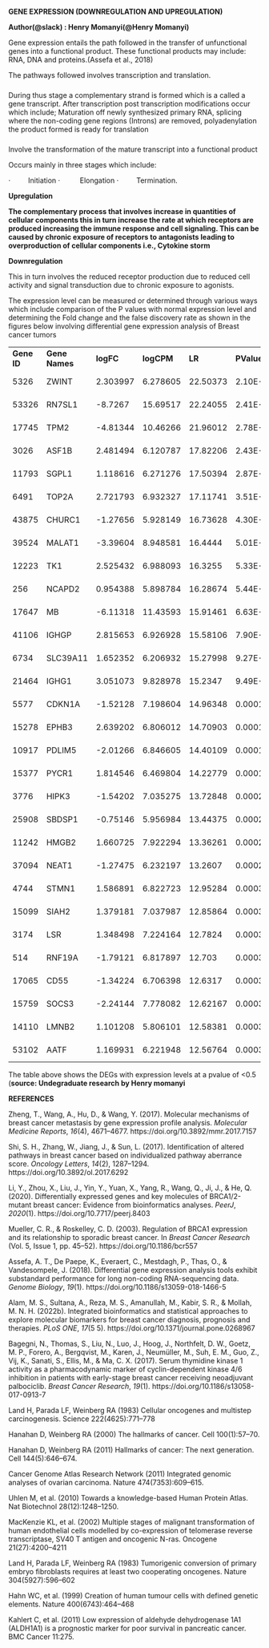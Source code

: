 **GENE EXPRESSION (DOWNREGULATION AND UPREGULATION)**

**Author(@slack) : Henry Momanyi(@Henry Momanyi)**

Gene expression entails the path followed in the transfer of unfunctional genes into a functional product. These functional products may include: RNA, DNA and proteins.(Assefa et al., 2018)&#x20;

The pathways followed involves transcription and translation.


### <a id="_Toc165448399"></a>

During thus stage a complementary strand is formed which is a called a gene transcript. After transcription post transcription modifications occur which include; Maturation off newly synthesized primary RNA, splicing where the non-coding gene regions (Introns) are removed, polyadenylation the product formed is ready for translation


### <a id="_Toc165448400"></a>

Involve the transformation of the mature transcript into a functional product

Occurs mainly in three stages which include:

<!--[if !supportLists]-->·         <!--[endif]-->Initiation

<!--[if !supportLists]-->·         <!--[endif]--> Elongation

<!--[if !supportLists]-->·         <!--[endif]-->Termination.

**Upregulation**

**The complementary process that involves increase in quantities of cellular components this in turn increase the rate at which receptors are produced increasing the immune response and cell signaling. This can be caused by chronic exposure of receptors to antagonists leading to overproduction of cellular components i.e., Cytokine storm**

**Downregulation**

This in turn involves the reduced receptor production due to reduced cell activity and signal transduction due to chronic exposure to agonists.

The expression level can be measured or determined through various ways which include comparison of the P values with normal expression level and determining the Fold change and the false discovery rate as shown in the figures below involving differential gene expression analysis of Breast cancer tumors

|             |                |           |            |          |            |          |                |
| ----------- | -------------- | --------- | ---------- | -------- | ---------- | -------- | -------------- |
| **Gene ID** | **Gene Names** | **logFC** | **logCPM** | **LR**   | **PValue** | **FDR**  | **Regulation** |
| 5326        | ZWINT          | 2.303997  | 6.278605   | 22.50373 | 2.10E-06   | 0.003418 | up-regulated   |
| 53326       | RN7SL1         | -8.7267   | 15.69517   | 22.24055 | 2.41E-06   | 0.003418 | down-regulated |
| 17745       | TPM2           | -4.81344  | 10.46266   | 21.96012 | 2.78E-06   | 0.003418 | down-regulated |
| 3026        | ASF1B          | 2.481494  | 6.120787   | 17.82206 | 2.43E-05   | 0.020057 | up-regulated   |
| 11793       | SGPL1          | 1.118616  | 6.271276   | 17.50394 | 2.87E-05   | 0.020057 | up-regulated   |
| 6491        | TOP2A          | 2.721793  | 6.932327   | 17.11741 | 3.51E-05   | 0.020057 | up-regulated   |
| 43875       | CHURC1         | -1.27656  | 5.928149   | 16.73628 | 4.30E-05   | 0.020057 | down-regulated |
| 39524       | MALAT1         | -3.39604  | 8.948581   | 16.4444  | 5.01E-05   | 0.020057 | down-regulated |
| 12223       | TK1            | 2.525432  | 6.988093   | 16.3255  | 5.33E-05   | 0.020057 | up-regulated   |
| 256         | NCAPD2         | 0.954388  | 5.898784   | 16.28674 | 5.44E-05   | 0.020057 | down-regulated |
| 17647       | MB             | -6.11318  | 11.43593   | 15.91461 | 6.63E-05   | 0.022193 | down-regulated |
| 41106       | IGHGP          | 2.815653  | 6.926928   | 15.58106 | 7.90E-05   | 0.024266 | up-regulated   |
| 6734        | SLC39A11       | 1.652352  | 6.206932   | 15.27998 | 9.27E-05   | 0.024984 | up-regulated   |
| 21464       | IGHG1          | 3.051073  | 9.828978   | 15.2347  | 9.49E-05   | 0.024984 | up-regulated   |
| 5577        | CDKN1A         | -1.52128  | 7.198604   | 14.96348 | 0.00011    | 0.026921 | down-regulated |
| 15278       | EPHB3          | 2.639202  | 6.806012   | 14.70903 | 0.000125   | 0.028883 | up-regulated   |
| 10917       | PDLIM5         | -2.01266  | 6.846605   | 14.40109 | 0.000148   | 0.032011 | down-regulated |
| 15377       | PYCR1          | 1.814546  | 6.469804   | 14.22779 | 0.000162   | 0.033148 | up-regulated   |
| 3776        | HIPK3          | -1.54202  | 7.035275   | 13.72848 | 0.000211   | 0.040956 | down-regulated |
| 25908       | SBDSP1         | -0.75146  | 5.956984   | 13.44375 | 0.000246   | 0.045031 | down-regulated |
| 11242       | HMGB2          | 1.660725  | 7.922294   | 13.36261 | 0.000257   | 0.045031 | up-regulated   |
| 37094       | NEAT1          | -1.27475  | 6.232197   | 13.2607  | 0.000271   | 0.045385 | down-regulated |
| 4744        | STMN1          | 1.586891  | 6.822723   | 12.95284 | 0.000319   | 0.048197 | up-regulated   |
| 15099       | SIAH2          | 1.379181  | 7.037987   | 12.85864 | 0.000336   | 0.048197 | up-regulated   |
| 3174        | LSR            | 1.348498  | 7.224164   | 12.7824  | 0.00035    | 0.048197 | up-regulated   |
| 514         | RNF19A         | -1.79121  | 6.817897   | 12.703   | 0.000365   | 0.048197 | down-regulated |
| 17065       | CD55           | -1.34224  | 6.706398   | 12.6317  | 0.000379   | 0.048197 | down-regulated |
| 15759       | SOCS3          | -2.24144  | 7.778082   | 12.62167 | 0.000381   | 0.048197 | down-regulated |
| 14110       | LMNB2          | 1.101208  | 5.806101   | 12.58381 | 0.000389   | 0.048197 | up-regulated   |
| 53102       | AATF           | 1.169931  | 6.221948   | 12.56764 | 0.000392   | 0.048197 | up-regulated   |
The table above shows the DEGs with expression levels at a pvalue of <0.5 (**source: Undegraduate research by Henry momanyi**

**REFERENCES**

Zheng, T., Wang, A., Hu, D., & Wang, Y. (2017). Molecular mechanisms of breast cancer metastasis by gene expression profile analysis. _Molecular Medicine Reports_, _16_(4), 4671–4677. https\://doi.org/10.3892/mmr.2017.7157

Shi, S. H., Zhang, W., Jiang, J., & Sun, L. (2017). Identification of altered pathways in breast cancer based on individualized pathway aberrance score. _Oncology Letters_, _14_(2), 1287–1294. https\://doi.org/10.3892/ol.2017.6292

Li, Y., Zhou, X., Liu, J., Yin, Y., Yuan, X., Yang, R., Wang, Q., Ji, J., & He, Q. (2020). Differentially expressed genes and key molecules of BRCA1/2-mutant breast cancer: Evidence from bioinformatics analyses. _PeerJ_, _2020_(1). https\://doi.org/10.7717/peerj.8403

Mueller, C. R., & Roskelley, C. D. (2003). Regulation of BRCA1 expression and its relationship to sporadic breast cancer. In _Breast Cancer Research_ (Vol. 5, Issue 1, pp. 45–52). https\://doi.org/10.1186/bcr557

Assefa, A. T., De Paepe, K., Everaert, C., Mestdagh, P., Thas, O., & Vandesompele, J. (2018). Differential gene expression analysis tools exhibit substandard performance for long non-coding RNA-sequencing data. _Genome Biology_, _19_(1). https\://doi.org/10.1186/s13059-018-1466-5

Alam, M. S., Sultana, A., Reza, M. S., Amanullah, M., Kabir, S. R., & Mollah, M. N. H. (2022b). Integrated bioinformatics and statistical approaches to explore molecular biomarkers for breast cancer diagnosis, prognosis and therapies. _PLoS ONE_, _17_(5 5). https\://doi.org/10.1371/journal.pone.0268967

Bagegni, N., Thomas, S., Liu, N., Luo, J., Hoog, J., Northfelt, D. W., Goetz, M. P., Forero, A., Bergqvist, M., Karen, J., Neumüller, M., Suh, E. M., Guo, Z., Vij, K., Sanati, S., Ellis, M., & Ma, C. X. (2017). Serum thymidine kinase 1 activity as a pharmacodynamic marker of cyclin-dependent kinase 4/6 inhibition in patients with early-stage breast cancer receiving neoadjuvant palbociclib. _Breast Cancer Research_, _19_(1). https\://doi.org/10.1186/s13058-017-0913-7

Land H, Parada LF, Weinberg RA (1983) Cellular oncogenes and multistep carcinogenesis. Science 222(4625):771–778

Hanahan D, Weinberg RA (2000) The hallmarks of cancer. Cell 100(1):57–70.

Hanahan D, Weinberg RA (2011) Hallmarks of cancer: The next generation. Cell 144(5):646–674.

Cancer Genome Atlas Research Network (2011) Integrated genomic analyses of ovarian carcinoma. Nature 474(7353):609–615.

Uhlen M, et al. (2010) Towards a knowledge-based Human Protein Atlas. Nat Biotechnol 28(12):1248–1250.

MacKenzie KL, et al. (2002) Multiple stages of malignant transformation of human endothelial cells modelled by co-expression of telomerase reverse transcriptase, SV40 T antigen and oncogenic N-ras. Oncogene 21(27):4200–4211

Land H, Parada LF, Weinberg RA (1983) Tumorigenic conversion of primary embryo fibroblasts requires at least two cooperating oncogenes. Nature 304(5927):596–602

Hahn WC, et al. (1999) Creation of human tumour cells with defined genetic elements. Nature 400(6743):464–468

Kahlert C, et al. (2011) Low expression of aldehyde dehydrogenase 1A1 (ALDH1A1) is a prognostic marker for poor survival in pancreatic cancer. BMC Cancer 11:275.
